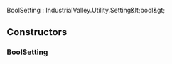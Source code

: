<p class="title">BoolSetting<span> : IndustrialValley.Utility.Setting&amp;lt;bool&amp;gt;</span><p>

## Constructors


### BoolSetting

<div><Declaration modifier="public" content=" <span>&lt;span class=&quot;method&quot;&gt;BoolSetting&lt;/span&gt;(&lt;span class=&quot;param&quot;&gt;string&lt;/span&gt; name, &lt;span class=&quot;param&quot;&gt;bool&lt;/span&gt; value, &lt;span class=&quot;param&quot;&gt;void System.Action&amp;lt;bool&amp;gt;&lt;/span&gt; onValueChanged = null)</span>"></Declaration></div>
